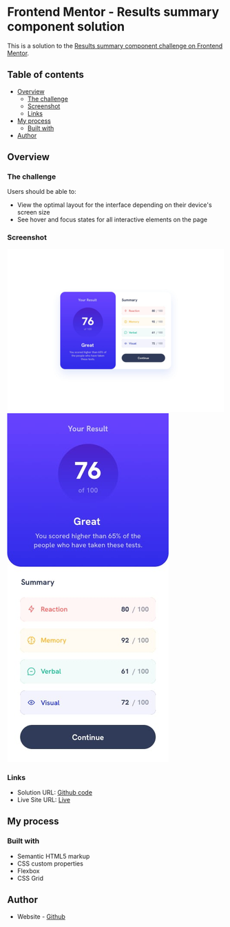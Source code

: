# Frontend Mentor - Results summary component solution

This is a solution to the [Results summary component challenge on Frontend Mentor](https://www.frontendmentor.io/challenges/results-summary-component-CE_K6s0maV).

## Table of contents

- [Overview](#overview)
  - [The challenge](#the-challenge)
  - [Screenshot](#screenshot)
  - [Links](#links)
- [My process](#my-process)
  - [Built with](#built-with)
- [Author](#author)



## Overview

### The challenge

Users should be able to:

- View the optimal layout for the interface depending on their device's screen size
- See hover and focus states for all interactive elements on the page

### Screenshot

![](./design/desktop-design.jpg)
![](./design/mobile-design.jpg)


### Links

- Solution URL: [Github code]()
- Live Site URL: [Live](https://mandarborhade.github.io/results-component-solution/)

## My process

### Built with

- Semantic HTML5 markup
- CSS custom properties
- Flexbox
- CSS Grid


## Author

- Website - [Github](https://github.com/MandarBorhade)



